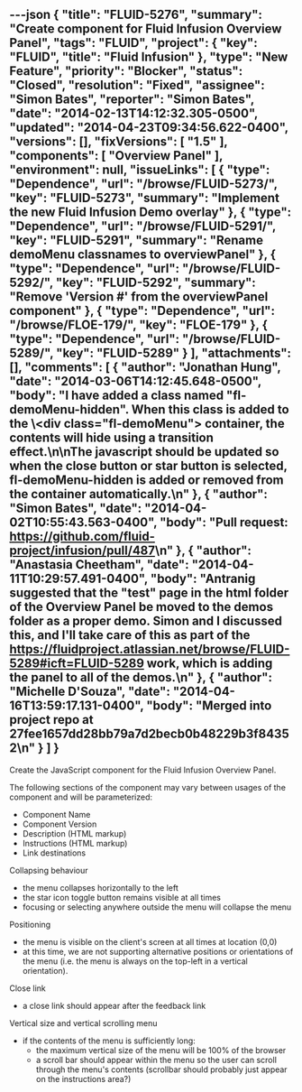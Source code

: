 ---json
{
  "title": "FLUID-5276",
  "summary": "Create component for Fluid Infusion Overview Panel",
  "tags": "FLUID",
  "project": {
    "key": "FLUID",
    "title": "Fluid Infusion"
  },
  "type": "New Feature",
  "priority": "Blocker",
  "status": "Closed",
  "resolution": "Fixed",
  "assignee": "Simon Bates",
  "reporter": "Simon Bates",
  "date": "2014-02-13T14:12:32.305-0500",
  "updated": "2014-04-23T09:34:56.622-0400",
  "versions": [],
  "fixVersions": [
    "1.5"
  ],
  "components": [
    "Overview Panel"
  ],
  "environment": null,
  "issueLinks": [
    {
      "type": "Dependence",
      "url": "/browse/FLUID-5273/",
      "key": "FLUID-5273",
      "summary": "Implement the new Fluid Infusion Demo overlay"
    },
    {
      "type": "Dependence",
      "url": "/browse/FLUID-5291/",
      "key": "FLUID-5291",
      "summary": "Rename demoMenu classnames to overviewPanel"
    },
    {
      "type": "Dependence",
      "url": "/browse/FLUID-5292/",
      "key": "FLUID-5292",
      "summary": "Remove 'Version #' from the overviewPanel component"
    },
    {
      "type": "Dependence",
      "url": "/browse/FLOE-179/",
      "key": "FLOE-179"
    },
    {
      "type": "Dependence",
      "url": "/browse/FLUID-5289/",
      "key": "FLUID-5289"
    }
  ],
  "attachments": [],
  "comments": [
    {
      "author": "Jonathan Hung",
      "date": "2014-03-06T14:12:45.648-0500",
      "body": "I have added a class named \"fl-demoMenu-hidden\". When this class is added to the \\<div class=\"fl-demoMenu\"> container, the contents will hide using a transition effect.\n\nThe javascript should be updated so when the close button or star button is selected, fl-demoMenu-hidden is added or removed from the container automatically.\n"
    },
    {
      "author": "Simon Bates",
      "date": "2014-04-02T10:55:43.563-0400",
      "body": "Pull request: <https://github.com/fluid-project/infusion/pull/487>\n"
    },
    {
      "author": "Anastasia Cheetham",
      "date": "2014-04-11T10:29:57.491-0400",
      "body": "Antranig suggested that the \"test\" page in the html folder of the Overview Panel be moved to the demos folder as a proper demo. Simon and I discussed this, and I'll take care of this as part of the <https://fluidproject.atlassian.net/browse/FLUID-5289#icft=FLUID-5289> work, which is adding the panel to all of the demos.\n"
    },
    {
      "author": "Michelle D'Souza",
      "date": "2014-04-16T13:59:17.131-0400",
      "body": "Merged into project repo at 27fee1657dd28bb79a7d2becb0b48229b3f84352\n"
    }
  ]
}
---
Create the JavaScript component for the Fluid Infusion Overview Panel.

The following sections of the component may vary between usages of the component and will be parameterized:

* Component Name
* Component Version
* Description (HTML markup)
* Instructions (HTML markup)
* Link destinations

Collapsing behaviour

* the menu collapses horizontally to the left
* the star icon toggle button remains visible at all times
* focusing or selecting anywhere outside the menu will collapse the menu

Positioning

* the menu is visible on the client's screen at all times at location (0,0)
* at this time, we are not supporting alternative positions or orientations of the menu (i.e. the menu is always on the top-left in a vertical orientation).

Close link

* a close link should appear after the feedback link

Vertical size and vertical scrolling menu

* if the contents of the menu is sufficiently long:
  * the maximum vertical size of the menu will be 100% of the browser&#x20;
  * a scroll bar should appear within the menu so the user can scroll through the menu's contents (scrollbar should probably just appear on the instructions area?)

        